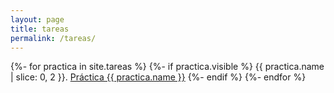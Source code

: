 ```yaml
---
layout: page
title: tareas
permalink: /tareas/
---
```

{%- for practica in site.tareas %}
  {%- if practica.visible %}
{{ practica.name | slice: 0, 2  }}.  <a href="{{site.baseurl}}{{ practica.url }}">Práctica {{ practica.name }}</a>
  {%- endif %}
{%- endfor %}

